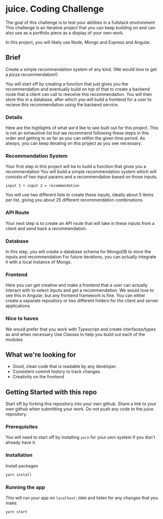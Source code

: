# juice. Coding Challenge

The goal of this challenge is to test your abilities in a fullstack environment
This challenge is an iterative project that you can keep building on and can also use as a portfolio piece as a display of your own work.

In this project, you will likely use Node, Mongo and Express and Angular.

## Brief

Create a simple recommendation system of any kind. (We would love to get a pizza recommendation!)

You will start off by creating a function that just gives you the recommendation and eventually build on top of that to create a backend route that a client can call to reeceive this recommendation. You will then store this in a database, after which you will build a frontend for a user to recieve this recommendation using the backend service.

### Details
Here are the highlights of what we'd like to see built out for this project.
This is not an exhaustive list but we recommend following these steps in this order and getting to as far as you can within the given time period.
As always, you can keep iterating on this project as you see necessary.

### Recommendation System
Your first step in this project will be to build a function that gives you a recommendation
You will build a simple recommendation system which will consists of two input params and a recommendation based on those inputs.

```
input 1 + input 2 = recommendation
```

You will use two different lists to create these inputs, ideally about 5 items per list, giving you about 25 different recommendation combinations.

### API Route
Your next step is to create an API route that will take in these inputs from a client and send back a recommendation.

### Database
In this step, you will create a database schema for MongoDB to store the inputs and recommendation
For future iterations, you can actually integrate it with a local instance of Mongo.

### Frontend
Here you can get creative and make a frontend that a user can actually interact with to select inputs and get a recommendation.
We would love to see this in Angular, but any frontend framework is fine.
You can either create a separate repository or two different folders for the client and server applications

### Nice to haves
We would prefer that you work with Typescript and create interfaces/types as and when necessary
Use Classes to help you build out each of the modules

## What we're looking for
 - Good, clean code that is readable by any developer.
 - Consistent commit history to track changes.
 - Creativity on the frontend



## Getting Started with this repo

Start off by forking this repository into your own github. Share a link to your own github when submitting your work. Do not push any code to the juice. repository.

### Prerequisites

You will need to start off by installing `yarn` for your own system if you don't already have it.

### Installation

Install packages
   ```sh
   yarn install
   ```

### Running the app
This will run your app on `localhost:3000` and listen for any changes that you make.
```sh
yarn start
```


